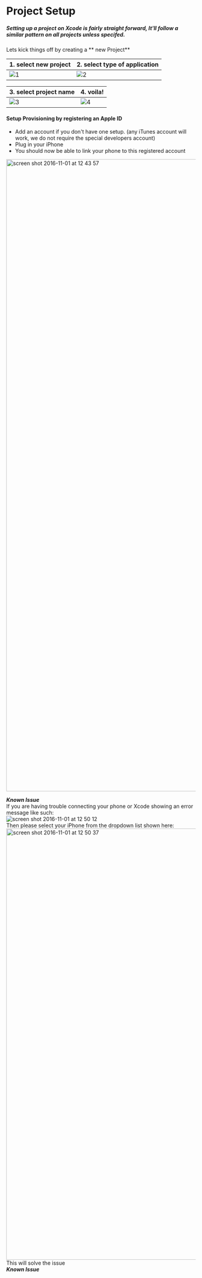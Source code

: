 # Project Setup

##### Setting up a project on Xcode is fairly straight forward, It'll follow a similar pattern on all projects unless specifed.  


Lets kick things off by creating a ** new Project**

| **1. select new project**  | **2. select type of application** |
| ------------- | ------------- |
|![1](https://cloud.githubusercontent.com/assets/2305591/19889924/a8171082-a02f-11e6-9018-1ed50f9c755b.jpg) | ![2](https://cloud.githubusercontent.com/assets/2305591/19889932/b029bd4c-a02f-11e6-8fcb-5622aa5cead8.jpg) |

| **3. select project name** | **4. voila!** |
| ------------- | ------------- |
| ![3](https://cloud.githubusercontent.com/assets/2305591/19889933/b02e6c66-a02f-11e6-8f5b-cfebefd99238.jpg) | ![4](https://cloud.githubusercontent.com/assets/2305591/19889934/b0307ace-a02f-11e6-815d-437176f6777d.jpg) |

#### Setup Provisioning by registering an Apple ID

- Add an account if you don't have one setup. (any iTunes account will work, we do not require the special developers account)
- Plug in your iPhone
- You should now be able to link your phone to this registered account

<img width="1680" alt="screen shot 2016-11-01 at 12 43 57" src="https://cloud.githubusercontent.com/assets/2305591/19890329/f180c3e2-a031-11e6-8032-136385846217.png">

_**Known Issue**_  
If you are having trouble connecting your phone or Xcode showing an error message like such:  
![screen shot 2016-11-01 at 12 50 12](https://cloud.githubusercontent.com/assets/2305591/19890475/cb9db0da-a032-11e6-994c-394c32343460.png)  
Then please select your iPhone from the dropdown list shown here:
<img width="1146" alt="screen shot 2016-11-01 at 12 50 37" src="https://cloud.githubusercontent.com/assets/2305591/19890478/dd5c30bc-a032-11e6-8152-ecfaa6332f29.png">
This will solve the issue   
_**Known Issue**_

